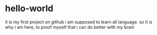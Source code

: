 # hello-world
it is my first project on github
i am supposed to learn all language.
so it is why i am here, to proof myself that i can do better with my brain
